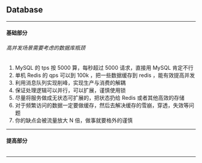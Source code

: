 ## Database

---

#### 基础部分

###### 高并发场景需要考虑的数据库瓶颈

1. MySQL 的 tps 按 5000 算，每秒超过 5000 请求，直接用 MySQL 肯定不行
2. 单机 Redis 的 qps 可以到 100k ，把一些数据缓存到 redis ，能有效提高并发
3. 利用消息队列实现削峰，实现生产与消费的解耦
4. 保证处理逻辑可以并行，可以扩展，谨慎使用锁
5. 尽量将服务做成无状态可扩展的，把状态扔给 Redis 或者其他高效的存储
6. 对于频繁访问的数据一定要做缓存，然后去解决缓存的雪崩，穿透，失效等问题
7. 你的缺点会被流量放大 N 倍，做事就要格外的谨慎

---

#### 提高部分

######

---













